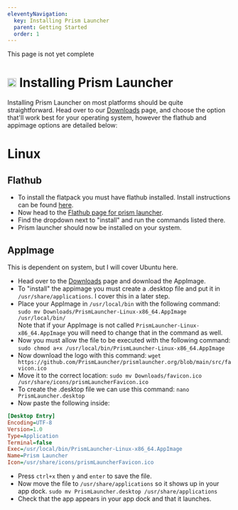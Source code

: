 ```yaml
---
eleventyNavigation:
  key: Installing Prism Launcher
  parent: Getting Started
  order: 1
---
```


<div class="notification type-info">
  This page is not yet complete
</div>

# <img src="https://raw.githubusercontent.com/PrismLauncher/PrismLauncher/a9d4370ad462b4ad3dd91f6bc38b40262967b5b2/program_info/org.prismlauncher.PrismLauncher.svg" height="20" /> Installing Prism Launcher

Installing Prism Launcher on most platforms should be quite straightforward. Head over to our [Downloads](/download/) page, and choose the option that'll work best for your operating system, however the flathub and appimage options are detailed below:

# Linux

## Flathub

* To install the flatpack you must have flathub installed. Install instructions can be found [here](https://flathub.org/setup).
* Now head to the [Flathub page for prism launcher](https://flathub.org/apps/org.prismlauncher.PrismLauncher). 
* Find the dropdown next to "install" and run the commands listed there. 
* Prism launcher should now be installed on your system.

## AppImage

This is dependent on system, but I will cover Ubuntu here.

* Head over to the [Downloads](/download/) page and download the AppImage.
* To "install" the appimage you must create a .desktop file and put it in `/usr/share/applications`. I cover this in a later step.
* Place your AppImage in `/usr/local/bin` with the following command: <br>`sudo mv Downloads/PrismLauncher-Linux-x86_64.AppImage /usr/local/bin/` <br>Note that if your AppImage is not called `PrismLauncher-Linux-x86_64.AppImage` you will need to change that in the command as well.
* Now you must allow the file to be executed with the following command: `sudo chmod a+x /usr/local/bin/PrismLauncher-Linux-x86_64.AppImage`
* Now download the logo with this command: `wget https://github.com/PrismLauncher/prismlauncher.org/blob/main/src/favicon.ico`
* Move it to the correct location: `sudo mv Downloads/favicon.ico /usr/share/icons/prismLauncherFavicon.ico`
* To create the .desktop file we can use this command: `nano PrismLauncher.desktop`
* Now paste the following inside:
  
```ini
[Desktop Entry]
Encoding=UTF-8
Version=1.0
Type=Application
Terminal=false
Exec=/usr/local/bin/PrismLauncher-Linux-x86_64.AppImage
Name=Prism Launcher
Icon=/usr/share/icons/prismLauncherFavicon.ico
```

* Press `ctrl+x` then `y` and `enter` to save the file.
* Now move the file to `/usr/share/applications` so it shows up in your app dock. `sudo mv PrismLauncher.desktop /usr/share/applications`
* Check that the app appears in your app dock and that it launches.
